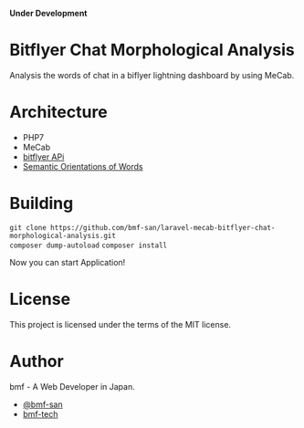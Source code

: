 **Under Development**

# Bitflyer Chat Morphological Analysis
Analysis the words of chat in a biflyer lightning dashboard by using MeCab.

# Architecture
* PHP7
* MeCab
* [bitflyer APi](https://bitflyer.jp/ja/api)
* [Semantic Orientations of Words](http://www.lr.pi.titech.ac.jp/~takamura/pndic_ja.html)    

# Building
`git clone https://github.com/bmf-san/laravel-mecab-bitflyer-chat-morphological-analysis.git`  
`composer dump-autoload`
`composer install`  

Now you can start Application!

# License
This project is licensed under the terms of the MIT license.

# Author
bmf - A Web Developer in Japan.
* [@bmf-san](https://twitter.com/bmf_san)
* [bmf-tech](http://bmf-tech.com/)
